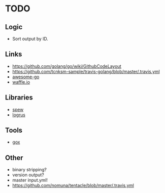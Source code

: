 # TODO

## Logic

* Sort output by ID.

## Links

* https://github.com/golang/go/wiki/GithubCodeLayout
* https://github.com/tcnksm-sample/travis-golang/blob/master/.travis.yml
* [awesome-go](https://github.com/avelino/awesome-go)
* [waffle.io](https://waffle.io/)

## Libraries

* [spew](https://github.com/davecgh/go-spew)
* [logrus](github.com/Sirupsen/logrus)

## Tools

* [gox](github.com/mitchellh/gox)

## Other

* binary stripping?
* version output?
* master input.yml!
* https://github.com/nomuna/tentacle/blob/master/.travis.yml
